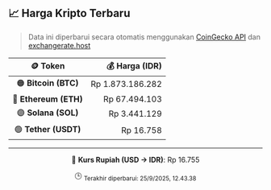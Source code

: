 

<!-- HARGA_KRIPTO -->
## 📈 Harga Kripto Terbaru

> Data ini diperbarui secara otomatis menggunakan [CoinGecko API](https://www.coingecko.com/) dan [exchangerate.host](https://exchangerate.host/)

<div align="center">

| 🪙 Token | 💰 Harga (IDR) |
|:------:|---------------:|
| 🟠 **Bitcoin (BTC)**   | Rp 1.873.186.282 |
| 🔵 **Ethereum (ETH)**  | Rp 67.494.103 |
| 🟣 **Solana (SOL)**    | Rp 3.441.129 |
| 🟢 **Tether (USDT)**   | Rp 16.758 |

---

💱 **Kurs Rupiah (USD → IDR)**: Rp 16.755

🕒 <sub>Terakhir diperbarui: 25/9/2025, 12.43.38</sub>

</div>
<!-- /HARGA_KRIPTO -->